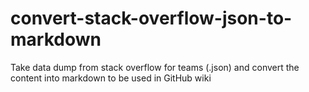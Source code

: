 # convert-stack-overflow-json-to-markdown
Take data dump from stack overflow for teams (.json) and convert the content into markdown to be used in GitHub wiki
